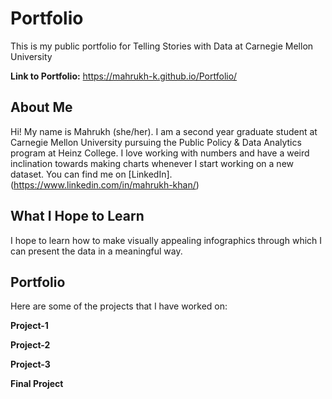 # Portfolio
This is my public portfolio for Telling Stories with Data at Carnegie Mellon University

**Link to Portfolio:** https://mahrukh-k.github.io/Portfolio/

## **About Me**
Hi! My name is Mahrukh (she/her). I am a second year graduate student at Carnegie Mellon University pursuing the Public Policy & Data Analytics program at Heinz College. I love working with numbers and have a weird inclination towards making charts whenever I start working on a new dataset. You can find me on [LinkedIn].(https://www.linkedin.com/in/mahrukh-khan/)

## **What I Hope to Learn**
I hope to learn how to make visually appealing infographics through which I can present the data in a meaningful way. 


## **Portfolio**
Here are some of the projects that I have worked on:

**Project-1**

**Project-2**

**Project-3**

**Final Project**
